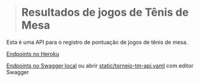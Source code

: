 > # Resultados de jogos de Tênis de Mesa

Esta é uma API para o registro de pontuação de jogos de tênis de mesa.

[Endpoints no Heroku](https://torneio-tm-api.herokuapp.com/swagger-ui/index.html#)

[Endpoints no Swagger local](http://localhost:8080/swagger-ui/index.html) ou abrir [static/torneio-tm-api.yaml](static/torneio-tm-heroku-api.yaml) com editor Swagger 


